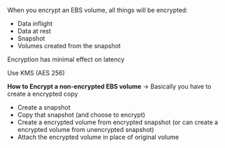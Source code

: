 When you encrypt an EBS volume, all things will be encrypted:
- Data inflight
- Data at rest
- Snapshot
- Volumes created from the snapshot

Encryption has minimal effect on latency

Use KMS (AES 256)


**How to Encrypt a non-encrypted EBS volume** 
-> Basically you have to create a encrypted copy

- Create a snapshot
- Copy that snapshot (and choose to encrypt)
- Create a encrypted volume from encrypted snapshot (or can create a encrypted volume from unencrypted snapshot)
- Attach the encrypted volume in place of original volume